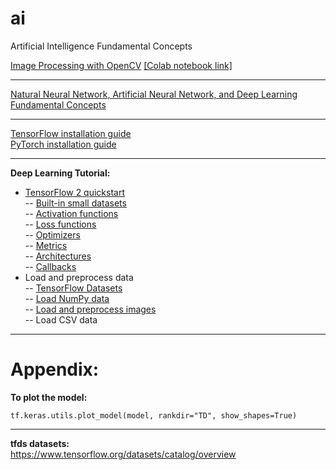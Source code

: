 # ai
Artificial Intelligence Fundamental Concepts


[Image Processing with OpenCV](https://github.com/farrokhkarimi/OpenCV) [[Colab notebook link]](https://colab.research.google.com/github/farrokhkarimi/OpenCV/blob/master/Getting_Started_with_OpenCV.ipynb)

---

[Natural Neural Network, Artificial Neural Network, and Deep Learning Fundamental Concepts](https://www.slideshare.net/FarrokhKarimi/deeplearningpdf-252552733)

---

[TensorFlow installation guide](https://www.tensorflow.org/install)  
[PyTorch installation guide](https://pytorch.org/get-started/locally/)

---

**Deep Learning Tutorial:**

- [TensorFlow 2 quickstart](https://colab.research.google.com/github/tensorflow/docs/blob/master/site/en/tutorials/quickstart/beginner.ipynb)  
-- [Built-in small datasets](https://keras.io/api/datasets/)  
-- [Activation functions](https://keras.io/api/layers/activations/)  
-- [Loss functions](https://keras.io/api/losses/)  
-- [Optimizers](https://keras.io/api/optimizers/)  
-- [Metrics](https://keras.io/api/metrics/)  
-- [Architectures](https://keras.io/api/applications/)  
-- [Callbacks](https://keras.io/api/callbacks/)  
- Load and preprocess data  
-- [TensorFlow Datasets](https://colab.research.google.com/github/tensorflow/datasets/blob/master/docs/overview.ipynb)  
-- [Load NumPy data](https://colab.research.google.com/github/tensorflow/docs/blob/master/site/en/tutorials/load_data/numpy.ipynb)  
-- [Load and preprocess images](https://colab.research.google.com/github/tensorflow/docs/blob/master/site/en/tutorials/load_data/images.ipynb)  
-- Load CSV data

---

# Appendix:
**To plot the model:**
```python3
tf.keras.utils.plot_model(model, rankdir="TD", show_shapes=True)
```

---

**tfds datasets:**  
https://www.tensorflow.org/datasets/catalog/overview
